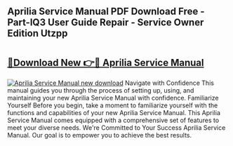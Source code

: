 ## Aprilia Service Manual PDF Download Free - Part-lQ3 User Guide Repair - Service Owner Edition Utzpp

# <h2><a href="http://bc148.oget.top/?id=Aprilia+Service+Manual">🔗Download New 👉🔴 Aprilia Service Manual</a></h2>

[![Aprilia Service Manual new download](https://i.imgur.com/5g1atiW.png)](http://bc148.oget.top/?id=Aprilia+Service+Manual)
Navigate with Confidence This manual guides you through the process of setting up, using, and maintaining your new Aprilia Service Manual with confidence. Familiarize Yourself Before you begin, take a moment to familiarize yourself with the functions and capabilities of your new Aprilia Service Manual. This Aprilia Service Manual comes equipped with a comprehensive set of features to meet your diverse needs. We're Committed to Your Success Aprilia Service Manual. Our goal is to empower you to achieve the best results.
